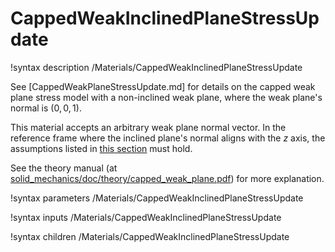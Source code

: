 # CappedWeakInclinedPlaneStressUpdate

!syntax description /Materials/CappedWeakInclinedPlaneStressUpdate

See [CappedWeakPlaneStressUpdate.md] for details on the
capped weak plane stress model with a non-inclined weak plane, where
the weak plane's normal is $(0, 0, 1)$.

This material accepts an arbitrary weak plane normal vector. In the reference frame where
the inclined plane's normal aligns with the $z$ axis, the assumptions
listed in [this section](CappedWeakPlaneStressUpdate.md#assumptions) must hold.

See the theory manual  (at [solid_mechanics/doc/theory/capped_weak_plane.pdf](https://github.com/idaholab/moose/modules/solid_mechanics/doc/theory/capped_weak_plane.pdf))
for more explanation.

!syntax parameters /Materials/CappedWeakInclinedPlaneStressUpdate

!syntax inputs /Materials/CappedWeakInclinedPlaneStressUpdate

!syntax children /Materials/CappedWeakInclinedPlaneStressUpdate

